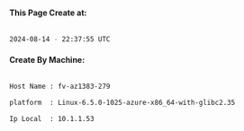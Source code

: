 
   
#### This Page Create at:

```bash

2024-08-14 - 22:37:55 UTC

```

#### Create By Machine:

```bash

Host Name : fv-az1383-279

platform  : Linux-6.5.0-1025-azure-x86_64-with-glibc2.35

Ip Local  : 10.1.1.53

```

